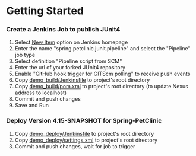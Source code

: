 # Getting Started

### Create a Jenkins Job to publish JUnit4
1. Select [New Item](http://192.168.33.10:8080/view/all/newJob) option on Jenkins homepage
2. Enter the name "spring.petclinic.junit.pipeline" and select the "Pipeline" job type
3. Select definition "Pipeline script from SCM"
4. Enter the url of your forked JUnit4 repository
5. Enable "GitHub hook trigger for GITScm polling" to receive push events
6. Copy [demo_build/Jenkinsfile](demo_build/Jenkinsfile) to project's root directory
4. Copy [demo_build/pom.xml](demo_build/pom.xml) to project's root directory (to update Nexus address to localhost)
7. Commit and push changes
8. Save and Run

### Deploy Version 4.15-SNAPSHOT for Spring-PetClinic
1. Copy [demo_deploy/Jenkinsfile](demo_deploy/Jenkinsfile) to project's root directory
2. Copy [demo_deploy/settings.xml](demo_deploy/settings.xml) to project's root directory
3. Commit and push changes, wait for job to trigger
